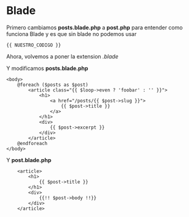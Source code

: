 # Blade

Primero cambiamos **posts.blade.php** a **post.php** para entender como funciona Blade y es que sin blade no podemos usar

```
{{ NUESTRO_CODIGO }}
```

Ahora, volvemos a poner la extension _.blade_

Y modificamos **posts.blade.php**

```
<body>
    @foreach ($posts as $post)
        <article class="{{ $loop->even ? 'foobar' : '' }}">
            <h1>
                <a href="/posts/{{ $post->slug }}">
                    {{ $post->title }}
                </a>
            </h1>
            <div>
                {{ $post->excerpt }}
            </div>
        </article>
    @endforeach
</body>
```

Y **post.blade.php**

```
    <article>
        <h1>
            {{ $post->title }}
        </h1>
        <div>
            {{!! $post->body !!}}
        </div>
    </article>
```
